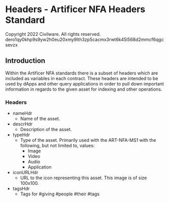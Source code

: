# Headers - Artificer NFA Headers Standard
Copyright 2022 Civilware. All rights reserved.<br>
dero1qy0khp9s9yw2h0eu20xmy9lth3zp5cacmx3rwt6k45l568d2mmcf6qgcsevzx

## Introduction

Within the Artificer NFA standards there is a subset of headers which are included as variables in each contract. These headers are intended to be used by dApps and other query applications in order to pull down important information in regards to the given asset for indexing and other operations.

### Headers

* nameHdr
  * Name of the asset.
* descrHdr
  * Description of the asset.
* typeHdr
  * Type of the asset. Primarily used with the ART-NFA-MS1 with the following, but not limited to, values:
    * Image
    * Video
    * Audio
    * Application
* iconURLHdr
  * URL to the icon representing this asset. This image is of size 100x100.
* tagsHdr
  * Tags for #giving #people #their #tags